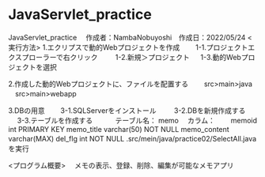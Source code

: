 # JavaServlet_practice
JavaServlet_practice
　作成者：NambaNobuyoshi　作成日：2022/05/24
 <実行方法>
 1.エクリプスで動的Webプロジェクトを作成
 　　1-1.プロジェクトエクスプローラーで右クリック
　　 1-2.新規＞プロジェクト
  　 1-3.動的Webプロジェクトを選択
 
 2.作成した動的Webプロジェクトに、ファイルを配置する
 　　src>main>java
   　src>main>webapp
 
 3.DBの用意
 　　3-1.SQLServerをインストール
　　 3-2.DBを新規作成する
 　  3-3.テーブルを作成する
     　　　テーブル名： memo
        　カラム：
         　　memoid         int           PRIMARY KEY
            memo_title      varchar(50)   NOT NULL
            memo_content    varchar(MAX)
            del_flg         int           NOT NULL
 .src/mein/java/practice02/SelectAll.java　を実行
 
 <プログラム概要>
 　メモの表示、登録、削除、編集が可能なメモアプリ
